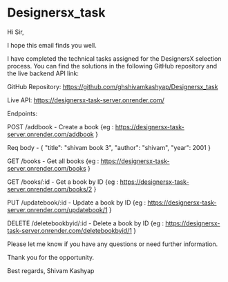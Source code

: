# Designersx_task

Hi Sir,

I hope this email finds you well.

I have completed the technical tasks assigned for the DesignersX selection process. You can find the solutions in the following GitHub repository and the live backend API link:

GitHub Repository: https://github.com/ghshivamkashyap/Designersx_task

Live API: https://designersx-task-server.onrender.com/

Endpoints:

POST /addbook - Create a book {eg : https://designersx-task-server.onrender.com/addbook }

Req body - {
    "title": "shivam book 3",
    "author": "shivam",
    "year": 2001
}

GET /books - Get all books {eg : https://designersx-task-server.onrender.com/books }

GET /books/:id - Get a book by ID {eg : https://designersx-task-server.onrender.com/books/2 }

PUT /updatebook/:id - Update a book by ID {eg : https://designersx-task-server.onrender.com/updatebook/1 }

DELETE /deletebookbyid/:id - Delete a book by ID {eg : https://designersx-task-server.onrender.com/deletebookbyid/1 }

Please let me know if you have any questions or need further information.

Thank you for the opportunity.

Best regards,
Shivam Kashyap
